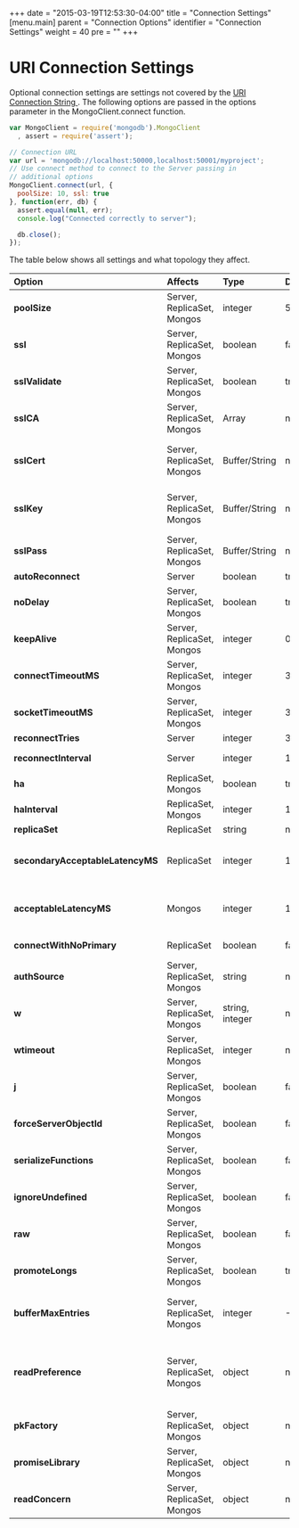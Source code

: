 +++
date = "2015-03-19T12:53:30-04:00"
title = "Connection Settings"
[menu.main]
  parent = "Connection Options"
  identifier = "Connection Settings"
  weight = 40
  pre = "<i class='fa'></i>"
+++

# URI Connection Settings

Optional connection settings are settings not covered by the [URI Connection String ](https://docs.mongodb.org/manual/reference/connection-string/). The following options are passed in the options parameter in the MongoClient.connect function.

```js
var MongoClient = require('mongodb').MongoClient
  , assert = require('assert');

// Connection URL
var url = 'mongodb://localhost:50000,localhost:50001/myproject';
// Use connect method to connect to the Server passing in
// additional options
MongoClient.connect(url, {
  poolSize: 10, ssl: true
}, function(err, db) {
  assert.equal(null, err);
  console.log("Connected correctly to server");

  db.close();
});
```

The table below shows all settings and what topology they affect.

| Option | Affects | Type | Default | Description |
| :----------| :------------------ | :------ | :------ |:------------- |
| **poolSize** | Server, ReplicaSet, Mongos | integer | 5 | Set the maximum poolSize for each individual server or proxy connection.|
| **ssl** | Server, ReplicaSet, Mongos | boolean | false | Use ssl connection (needs to have a mongod server with ssl support) |
| **sslValidate** | Server, ReplicaSet, Mongos | boolean | true | Validate mongod server certificate against ca (needs to have a mongod server with ssl support, 2.4 or higher) |
| **sslCA** | Server, ReplicaSet, Mongos | Array | null | Array of valid certificates either as Buffers or Strings (needs to have a mongod server with ssl support, 2.4 or higher) |
| **sslCert** | Server, ReplicaSet, Mongos | Buffer/String | null | String or buffer containing the certificate we wish to present (needs to have a mongod server with ssl support, 2.4 or higher) |
| **sslKey** | Server, ReplicaSet, Mongos | Buffer/String | null | String or buffer containing the certificate private key we wish to present (needs to have a mongod server with ssl support, 2.4 or higher) |
| **sslPass** | Server, ReplicaSet, Mongos | Buffer/String | null | String or buffer containing the certificate password (needs to have a mongod server with ssl support, 2.4 or higher) |
| **autoReconnect** | Server | boolean | true | Reconnect on error. |
| **noDelay** | Server, ReplicaSet, Mongos | boolean | true | TCP Socket NoDelay option. |
| **keepAlive** | Server, ReplicaSet, Mongos | integer | 0 | The number of milliseconds to wait before initiating keepAlive on the TCP socket. |
| **connectTimeoutMS** | Server, ReplicaSet, Mongos | integer | 30000 | TCP Connection timeout setting. |
| **socketTimeoutMS** | Server, ReplicaSet, Mongos | integer | 30000 | TCP Socket timeout setting. |
| **reconnectTries** | Server | integer | 30 | Server attempt to reconnect #times |
| **reconnectInterval** | Server | integer | 1000 | Server will wait # milliseconds between retries. |
| **ha** | ReplicaSet, Mongos | boolean | true | Turn on high availability monitoring. |
| **haInterval** | ReplicaSet, Mongos | integer | 10000,5000 | Time between each replicaset status check. |
| **replicaSet** | ReplicaSet | string | null | The name of the replicaset to connect to. |
| **secondaryAcceptableLatencyMS** | ReplicaSet | integer | 15 | Sets the range of servers to pick when using NEAREST (lowest ping ms + the latency fence, ex: range of 1 to (1 + 15) ms). |
| **acceptableLatencyMS** | Mongos | integer | 15 | Sets the range of servers to pick when using NEAREST (lowest ping ms + the latency fence, ex: range of 1 to (1 + 15) ms). |
| **connectWithNoPrimary** | ReplicaSet | boolean | false | Sets if the driver should connect even if no primary is available. |
| **authSource** | Server, ReplicaSet, Mongos | string | null |  If the database authentication is dependent on another databaseName. |
| **w** | Server, ReplicaSet, Mongos | string, integer| null |  The write concern. |
| **wtimeout** | Server, ReplicaSet, Mongos | integer | null |  The write concern timeout value. |
| **j** | Server, ReplicaSet, Mongos | boolean | false | Specify a journal write concern. |
| **forceServerObjectId** | Server, ReplicaSet, Mongos | boolean | false | Force server to assign _id values instead of driver. |
| **serializeFunctions** | Server, ReplicaSet, Mongos | boolean | false | Serialize functions on any object. |
| **ignoreUndefined** | Server, ReplicaSet, Mongos | boolean | false | Specify if the BSON serializer should ignore undefined fields. |
| **raw** | Server, ReplicaSet, Mongos | boolean | false | Return document results as raw BSON buffers. |
| **promoteLongs** | Server, ReplicaSet, Mongos | boolean | true | Promotes Long values to number if they fit inside the 53 bits resolution. |
| **bufferMaxEntries** | Server, ReplicaSet, Mongos | integer | -1 | Sets a cap on how many operations the driver will buffer up before giving up on getting a working connection, default is -1 which is unlimited. |
| **readPreference** | Server, ReplicaSet, Mongos | object | null | The preferred read preference (ReadPreference.PRIMARY, ReadPreference.PRIMARY_PREFERRED, ReadPreference.SECONDARY, ReadPreference.SECONDARY_PREFERRED, ReadPreference.NEAREST). |
| **pkFactory** | Server, ReplicaSet, Mongos | object | null | A primary key factory object for generation of custom _id keys. |
| **promiseLibrary** | Server, ReplicaSet, Mongos | object | null | A Promise library class the application wishes to use such as Bluebird, must be ES6 compatible. |
| **readConcern** | Server, ReplicaSet, Mongos | object | null |  Specify a read concern for the collection. (only MongoDB 3.2 or higher supported). |

